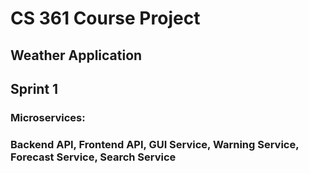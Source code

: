 # CS 361 Course Project
## Weather Application

## Sprint 1
### Microservices:
### Backend API, Frontend API, GUI Service, Warning Service, Forecast Service, Search Service
